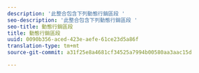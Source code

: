 ```yaml
---
description: '此整合包含下列動態行銷區段 '
seo-description: '此整合包含下列動態行銷區段 '
seo-title: 動態行銷區段
title: 動態行銷區段
uuid: 0090b356-aced-423e-aefe-61ce23d5a86f
translation-type: tm+mt
source-git-commit: a31f25e8a4681cf34525a7994b00580aa3aac15d

---
```




